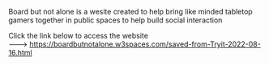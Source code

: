 Board but not alone is a wesite created to help bring like minded tabletop gamers together in public spaces to help build social interaction

Click the link below to access the website  
---> https://boardbutnotalone.w3spaces.com/saved-from-Tryit-2022-08-16.html 
